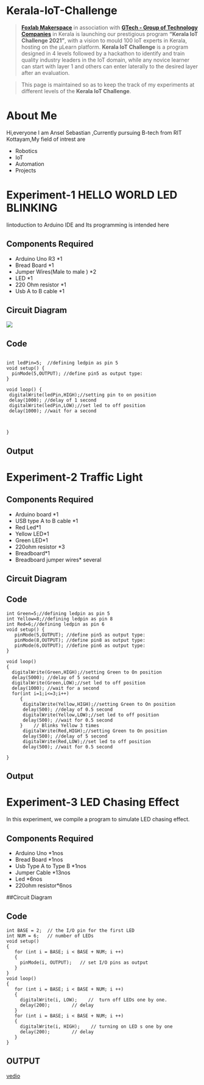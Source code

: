 # Kerala-IoT-Challenge

> [**Foxlab Makerspace**](https://www.facebook.com/foxlabmakerspace/) in association with [**GTech - Group of Technology Companies**](https://atfg.gtechindia.org/) in Kerala is launching our prestigious program **“Kerala IoT Challenge 2021”**, with a vision to mould 100 IoT experts in Kerala, hosting on the µLearn platform. **Kerala IoT Challenge** is a program designed in 4 levels followed by a hackathon to identify and train quality industry leaders in the IoT domain, while any novice learner can start with layer 1 and others can enter laterally to the desired layer after an evaluation.

> This page is maintained so as to keep the track of my experiments at different levels of the **Kerala IoT Challenge**.

# About Me
Hi,everyone I am Ansel Sebastian ,Currently pursuing B-tech from RIT Kottayam,My field of intrest are
* Robotics
* IoT
* Automation
* Projects 

# Experiment-1 HELLO WORLD LED BLINKING
Iintoduction to Arduino IDE and Its programming is intended here

## Components Required
* Arduino Uno R3 *1
* Bread Board *1
* Jumper Wires(Male to male ) *2
* LED *1
* 220 Ohm resistor *1
* Usb A to B cable *1
 
 ## Circuit Diagram
 ![](https://user-images.githubusercontent.com/95708160/147387609-b5e0f3f3-b38d-4238-9df4-a200e6406678.jpeg)
 
 ## Code
 ```
 
 int ledPin=5;  //defining ledpin as pin 5
void setup() {
   pinMode(5,OUTPUT); //define pin5 as output type: 
}

void loop() {
  digitalWrite(ledPin,HIGH);//setting pin to on position
  delay(1000); //delay of 1 second
  digitalWrite(ledPin,LOW);//set led to off position
  delay(1000); //wait for a second
  
  

}
 ```
 ## Output
 
 
 
# Experiment-2 Traffic Light

## Components Required

* Arduino board *1
* USB type A to B cable *1
* Red Led*1
* Yellow  LED*1
* Green LED*1
* 220ohm resistor *3
* Breadboard*1
* Breadboard jumper wires* several

## Circuit Diagram

## Code

```
int Green=5;//defining ledpin as pin 5
int Yellow=8;//defining ledpin as pin 8
int Red=6;//defining ledpin as pin 6
void setup() {
   pinMode(5,OUTPUT); //define pin5 as output type: 
   pinMode(8,OUTPUT); //define pin8 as output type:
   pinMode(6,OUTPUT); //define pin6 as output type:
}

void loop() 
{
  digitalWrite(Green,HIGH);//setting Green to On position
  delay(5000); //delay of 5 second
  digitalWrite(Green,LOW);//set led to off position
  delay(1000); //wait for a second
  for(int i=1;i<=3;i++)
     {
      digitalWrite(Yellow,HIGH);//setting Green to On position
      delay(500); //delay of 0.5 second
      digitalWrite(Yellow,LOW);//set led to off position
      delay(500); //wait for 0.5 second
     }    // Blinks Yellow 3 times
      digitalWrite(Red,HIGH);//setting Green to On position
      delay(500); //delay of 5 second
      digitalWrite(Red,LOW);//set led to off position
      delay(500); //wait for 0.5 second
     
}
```
## Output


# Experiment-3 LED Chasing Effect
 In this experiment, we compile a program to simulate LED chasing effect.
 
## Components Required
* Arduino Uno *1nos
* Bread Board *1nos
* Usb Type A to Type B *1nos
* Jumper Cable *13nos
* Led *6nos
* 220ohm resistor*6nos

##Circuit Diagram

## Code
```
int BASE = 2;  // the I/O pin for the first LED
int NUM = 6;   // number of LEDs
void setup()
{
   for (int i = BASE; i < BASE + NUM; i ++) 
   {
     pinMode(i, OUTPUT);   // set I/O pins as output
   }
}
void loop()
{
   for (int i = BASE; i < BASE + NUM; i ++) 
   {
     digitalWrite(i, LOW);    //  turn off LEDs one by one.
     delay(200);        // delay
   }
   for (int i = BASE; i < BASE + NUM; i ++) 
   {
     digitalWrite(i, HIGH);    // turning on LED s one by one
     delay(200);        // delay
   }  
}
```
## OUTPUT
[vedio](https://github.com/anselllo/Kerala-IoT-Challenge/issues/1#issue-1088610232)



